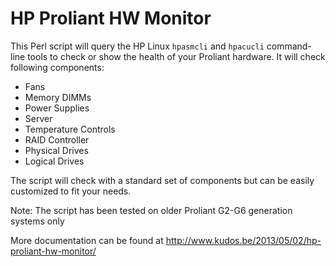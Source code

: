 # HP Proliant HW Monitor

This Perl script will query the HP Linux `hpasmcli` and `hpacucli` command-line tools to check or show the health of your Proliant hardware. It will check following components:

* Fans
* Memory DIMMs
* Power Supplies
* Server
* Temperature Controls
* RAID Controller
* Physical Drives
* Logical Drives

The script will check with a standard set of components but can be easily customized to fit your needs.

Note: The script has been tested on older Proliant G2-G6 generation systems only

More documentation can be found at <http://www.kudos.be/2013/05/02/hp-proliant-hw-monitor/>
